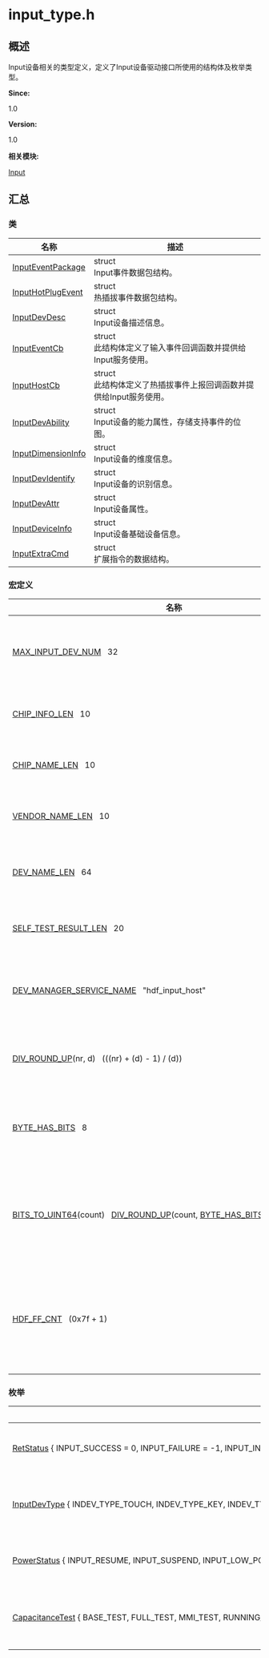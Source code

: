 # input_type.h


## 概述

Input设备相关的类型定义，定义了Input设备驱动接口所使用的结构体及枚举类型。

**Since:**

1.0

**Version:**

1.0

**相关模块:**

[Input](_input.md)


## 汇总


### 类

  | 名称 | 描述 | 
| -------- | -------- |
| [InputEventPackage](_input_event_package.md) | struct<br/>Input事件数据包结构。 | 
| [InputHotPlugEvent](_input_hot_plug_event.md) | struct<br/>热插拔事件数据包结构。 | 
| [InputDevDesc](_input_dev_desc.md) | struct<br/>Input设备描述信息。 | 
| [InputEventCb](_input_event_cb.md) | struct<br/>此结构体定义了输入事件回调函数并提供给Input服务使用。 | 
| [InputHostCb](_input_host_cb.md) | struct<br/>此结构体定义了热插拔事件上报回调函数并提供给Input服务使用。 | 
| [InputDevAbility](_input_dev_ability.md) | struct<br/>Input设备的能力属性，存储支持事件的位图。 | 
| [InputDimensionInfo](_input_dimension_info.md) | struct<br/>Input设备的维度信息。 | 
| [InputDevIdentify](_input_dev_identify.md) | struct<br/>Input设备的识别信息。 | 
| [InputDevAttr](_input_dev_attr.md) | struct<br/>Input设备属性。 | 
| [InputDeviceInfo](_input_device_info.md) | struct<br/>Input设备基础设备信息。 | 
| [InputExtraCmd](_input_extra_cmd.md) | struct<br/>扩展指令的数据结构。 | 


### 宏定义

  | 名称 | 描述 | 
| -------- | -------- |
| [MAX_INPUT_DEV_NUM](_input.md#max_input_dev_num)&nbsp;&nbsp;&nbsp;32 | Input设备数量的最大值。 | 
| [CHIP_INFO_LEN](_input.md#chip_info_len)&nbsp;&nbsp;&nbsp;10 | 芯片信息长度。 | 
| [CHIP_NAME_LEN](_input.md#chip_name_len)&nbsp;&nbsp;&nbsp;10 | 芯片名称长度。 | 
| [VENDOR_NAME_LEN](_input.md#vendor_name_len)&nbsp;&nbsp;&nbsp;10 | 厂商名称长度。 | 
| [DEV_NAME_LEN](_input.md#dev_name_len)&nbsp;&nbsp;&nbsp;64 | Input设备名称长度。 | 
| [SELF_TEST_RESULT_LEN](_input.md#self_test_result_len)&nbsp;&nbsp;&nbsp;20 | 自测结果长度。 | 
| [DEV_MANAGER_SERVICE_NAME](_input.md#dev_manager_service_name)&nbsp;&nbsp;&nbsp;"hdf_input_host" | Input设备节点服务名称。 | 
| [DIV_ROUND_UP](_input.md#div_round_up)(nr,&nbsp;d)&nbsp;&nbsp;&nbsp;(((nr)&nbsp;+&nbsp;(d)&nbsp;-&nbsp;1)&nbsp;/&nbsp;(d)) | 向上取整计算公式。 | 
| [BYTE_HAS_BITS](_input.md#byte_has_bits)&nbsp;&nbsp;&nbsp;8 | 一个字节所包含的比特数。 | 
| [BITS_TO_UINT64](_input.md#bits_to_uint64)(count)&nbsp;&nbsp;&nbsp;[DIV_ROUND_UP](_input.md#div_round_up)(count,&nbsp;[BYTE_HAS_BITS](_input.md#byte_has_bits)&nbsp;\*&nbsp;sizeof(uint64_t)) | 比特与64位无符号整数的转换公式。 | 
| [HDF_FF_CNT](_input.md#hdf_ff_cnt)&nbsp;&nbsp;&nbsp;(0x7f&nbsp;+&nbsp;1) | Input设备发送力反馈命令的数量最大值。 | 


### 枚举

  | 名称 | 描述 | 
| -------- | -------- |
| [RetStatus](_input.md#retstatus)&nbsp;{&nbsp;INPUT_SUCCESS&nbsp;=&nbsp;0,&nbsp;INPUT_FAILURE&nbsp;=&nbsp;-1,&nbsp;INPUT_INVALID_PARAM&nbsp;=&nbsp;-2,&nbsp;INPUT_NOMEM&nbsp;=&nbsp;-3,&nbsp;&nbsp;&nbsp;INPUT_NULL_PTR&nbsp;=&nbsp;-4,&nbsp;INPUT_TIMEOUT&nbsp;=&nbsp;-5,&nbsp;INPUT_UNSUPPORTED&nbsp;=&nbsp;-6&nbsp;} | 定义返回值类型。 | 
| [InputDevType](_input.md#inputdevtype)&nbsp;{&nbsp;INDEV_TYPE_TOUCH,&nbsp;INDEV_TYPE_KEY,&nbsp;INDEV_TYPE_KEYBOARD,&nbsp;INDEV_TYPE_MOUSE,&nbsp;&nbsp;&nbsp;INDEV_TYPE_BUTTON,&nbsp;INDEV_TYPE_CROWN,&nbsp;INDEV_TYPE_ENCODER,&nbsp;INDEV_TYPE_UNKNOWN&nbsp;} | 定义Input设备类型。 | 
| [PowerStatus](_input.md#powerstatus)&nbsp;{&nbsp;INPUT_RESUME,&nbsp;INPUT_SUSPEND,&nbsp;INPUT_LOW_POWER,&nbsp;INPUT_POWER_STATUS_UNKNOWN&nbsp;} | 定义电源状态。 | 
| [CapacitanceTest](_input.md#capacitancetest)&nbsp;{&nbsp;BASE_TEST,&nbsp;FULL_TEST,&nbsp;MMI_TEST,&nbsp;RUNNING_TEST,&nbsp;&nbsp;&nbsp;TEST_TYPE_UNKNOWN&nbsp;} | 定义容值测试类型。 | 
